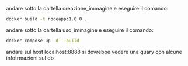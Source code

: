 andare sotto la cartella creazione_immagine e eseguire il comando:
```bash
docker build -t nodeapp:1.0.0 .
```

andare sotto la cartella uso_immagine e eseguire il comando:
```bash
docker-compose up -d --build
```

andare sul host localhost:8888 si dovrebbe vedere una quary con alcune infotrmazioni sul db